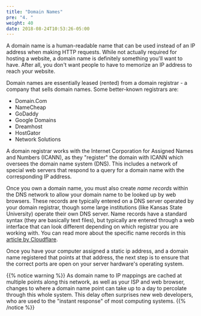 ```yaml
---
title: "Domain Names"
pre: "4. "
weight: 40
date: 2018-08-24T10:53:26-05:00
---
```


A domain name is a human-readable name that can be used instead of an IP address when making HTTP requests. While not actually required for hosting a website, a domain name is definitely something you'll want to have. After all, you don't want people to have to memorize an IP address to reach your website. 

Domain names are essentially leased (rented) from a domain registrar - a company that sells domain names. Some better-known registrars are:
* Domain.Com
* NameCheap
* GoDaddy
* Google Domains
* Dreamhost
* HostGator
* Network Solutions

A domain registrar works with the Internet Corporation for Assigned Names and Numbers (ICANN), as they "register" the domain with ICANN which oversees the domain name system (DNS). This includes a network of special web servers that respond to a query for a domain name with the corresponding IP address. 

Once you own a domain name, you must also create _name records_ within the DNS network to allow your domain name to be looked up by web browsers. These records are typically entered on a DNS server operated by your domain registrar, though some large institutions (like Kansas State University) operate their own DNS server. Name records have a standard syntax (they are basically text files), but typically are entered through a web interface that can look different depending on which registrar you are working with.  You can read more about the specific name records in this [article by Cloudflare](https://www.cloudflare.com/learning/dns/dns-records/).

Once you have your computer assigned a static ip address, and a domain name registered that points at that address, the next step is to ensure that the correct ports are open on your server hardware's operating system.

{{% notice warning %}}
As domain name to IP mappings are cached at multiple points along this network, as well as your ISP and web browser, changes to where a domain name point can take up to a day to percolate through this whole system. This delay often surprises new web developers, who are used to the "instant response" of most computing systems.
{{% /notice %}}
